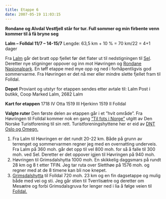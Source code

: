 ```yaml
---
title: Etappe 6
date: 2007-05-19 11:03:15
---
```


<strong>Rondane og Alvdal Vestfjell står for tur. Full sommer og min firbente venn kommer til å få bryne seg</strong>

<strong>Lalm – Folldal            11/7 – 14-15/7</strong>
Lengde: 63,5 km + 10 %        =  70 km/22 =    4+1 dager

Fra <a href="http://www.lalm.no/">Lalm</a> går det bratt opp fjellet før det flater ut til nedstigningen til <a href="http://www.jorundgard.no/">Sel</a>. Deretter nye stigninger oppover og inn mot Høvringen og <a href="http://www.dirnat.no/rondane/">Rondane Nasjonalpark</a>. En tøff etappe med mye opp og ned i forhåpentligvis god sommervarme. Fra Høvringen er det nå mer eller mindre slette fjellet fram til Folldal.

<strong>Depot</strong>
Proviant og utstyr for etappen sendes etter avtale til: Lalm Post i butikk, Coop Marked Lalm, 2682 Lalm

<strong>Kart for etappen</strong>
1718 IV    Otta
1519 III    Hjerkinn
1519 II            Folldal

<strong>Valgte ruter</strong>
Den første delen av etappen går i et ”hvit område”.  Fra Høvringen til Folldal kommer nok en gang <a href="http://www.turistforeningen.no/index.php?fo_id=1991">”Til fots i Norge”</a> utgitt av Den Norske Turistforening til sin rett. Turistforeningshyttene her er eid av <a href="http://www.dntoslo.no/">DNT Oslo og Omegn.</a>
<ol>
	<li> Fra Lalm til Høvringen er det rundt 20-22 km. Både på grunn av terrenget og sommervarmen regner jeg med en overnatting underveis. Fra Lalm på 360 moh.  går det opp til vel 800 moh. for så å falle til 300 moh. ved Sel. Deretter er det oppover igjen til Høvringen på 940 moh.</li>
	<li> Høvringen til Grimsdalshytta 1000 moh. En skikkelig daggsmars på rundt 28 km og 8 t etter TFIN. Jeg tar ruta over Sletthøe på 1576 moh. og regner med at de 8 timene kan bli noe knepet.</li>
	<li><a href="http://www.sletner.nu/dovre/grimsdalen.htm"> Grimsdalshytta</a> til Folldal 720 moh. 23 km og en fin dagsetappe og mulig både med vei og sti. Jeg går stien til Tverrlisætre og deretter om Mesætre og forbi Grimsdalsgruva for lenger ned i lia å følge veien til <a href="http://www.folldalturlag.no/">Folldal.</a></li>
</ol>

